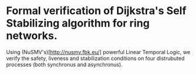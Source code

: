 # Formal verification of Dijkstra's Self Stabilizing algorithm for ring networks.

Using (NuSMV's)[http://nusmv.fbk.eu/] powerful Linear Temporal Logic, we verify the safety, liveness and stabilization conditions on four distrubuted processes (both synchronus and asynchronus).

